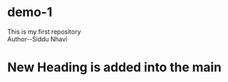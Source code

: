 # demo-1
This is my first repository
<br>
Author--Siddu Nhavi
<h1>New Heading is added into the main</h1>
